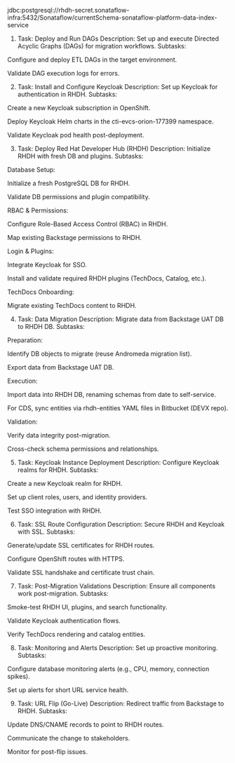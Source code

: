 jdbc:postgresql://rhdh-secret.sonataflow-infra:5432/Sonataflow/currentSchema-sonataflow-platform-data-index-service


1. Task: Deploy and Run DAGs
Description: Set up and execute Directed Acyclic Graphs (DAGs) for migration workflows.
Subtasks:

Configure and deploy ETL DAGs in the target environment.

Validate DAG execution logs for errors.

2. Task: Install and Configure Keycloak
Description: Set up Keycloak for authentication in RHDH.
Subtasks:

Create a new Keycloak subscription in OpenShift.

Deploy Keycloak Helm charts in the cti-evcs-orion-177399 namespace.

Validate Keycloak pod health post-deployment.

3. Task: Deploy Red Hat Developer Hub (RHDH)
Description: Initialize RHDH with fresh DB and plugins.
Subtasks:

Database Setup:

Initialize a fresh PostgreSQL DB for RHDH.

Validate DB permissions and plugin compatibility.

RBAC & Permissions:

Configure Role-Based Access Control (RBAC) in RHDH.

Map existing Backstage permissions to RHDH.

Login & Plugins:

Integrate Keycloak for SSO.

Install and validate required RHDH plugins (TechDocs, Catalog, etc.).

TechDocs Onboarding:

Migrate existing TechDocs content to RHDH.

4. Task: Data Migration
Description: Migrate data from Backstage UAT DB to RHDH DB.
Subtasks:

Preparation:

Identify DB objects to migrate (reuse Andromeda migration list).

Export data from Backstage UAT DB.

Execution:

Import data into RHDH DB, renaming schemas from date to self-service.

For CDS, sync entities via rhdh-entities YAML files in Bitbucket (DEVX repo).

Validation:

Verify data integrity post-migration.

Cross-check schema permissions and relationships.

5. Task: Keycloak Instance Deployment
Description: Configure Keycloak realms for RHDH.
Subtasks:

Create a new Keycloak realm for RHDH.

Set up client roles, users, and identity providers.

Test SSO integration with RHDH.

6. Task: SSL Route Configuration
Description: Secure RHDH and Keycloak with SSL.
Subtasks:

Generate/update SSL certificates for RHDH routes.

Configure OpenShift routes with HTTPS.

Validate SSL handshake and certificate trust chain.

7. Task: Post-Migration Validations
Description: Ensure all components work post-migration.
Subtasks:

Smoke-test RHDH UI, plugins, and search functionality.

Validate Keycloak authentication flows.

Verify TechDocs rendering and catalog entities.

8. Task: Monitoring and Alerts
Description: Set up proactive monitoring.
Subtasks:

Configure database monitoring alerts (e.g., CPU, memory, connection spikes).

Set up alerts for short URL service health.

9. Task: URL Flip (Go-Live)
Description: Redirect traffic from Backstage to RHDH.
Subtasks:

Update DNS/CNAME records to point to RHDH routes.

Communicate the change to stakeholders.

Monitor for post-flip issues.

